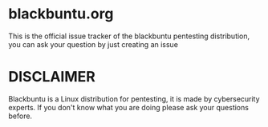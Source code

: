 # blackbuntu.org
This is the official issue tracker of the blackbuntu pentesting distribution, you can ask your question by just creating an issue

# DISCLAIMER
Blackbuntu is a Linux distribution for pentesting, it is made by cybersecurity experts. 
If you don't know what you are doing please ask your questions before.
